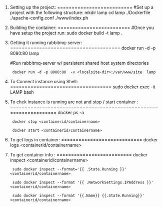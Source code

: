 1) Setting up the project:
==========================
    #Set up a project with the following structure: 
        mkdir lamp
        cd lamp
        ./Dockerfile
        ./apache-config.conf
        ./www/index.ph

2) Building the container:
=========================
    #Once you have setup the project run:
        sudo docker build -t lamp  .

3) Getting it running rabbitmq-server:
======================================
        docker run -d -p 8080:80 lamp

    #Run rabbitmq-server w/ persistent shared host system  directories
    
        docker run -d -p 8080:80  -v <localsite-dir>:/var/www/site  lamp


4) To Connect instance using Shell:
===================================
        sudo docker exec -it  LAMP bash

5) To chek instance is running are not and stop / start container :
===================================================================
        docker ps -a

        docker stop <containerid/containername>

        docker start <containerid/containername>

6) To get logs in container:
============================
        docker logs <containerid/containername>

7) To get  container info :
==========================
        docker inspect <containerid/containername>

        sudo docker inspect --format='{{ .State.Running }}' <containerid/containername>

        sudo docker inspect --format '{{ .NetworkSettings.IPAddress }}' <containerid/containername>

        sudo docker inspect --format '{{.Name}} {{.State.Running}}' <containerid/containername>
